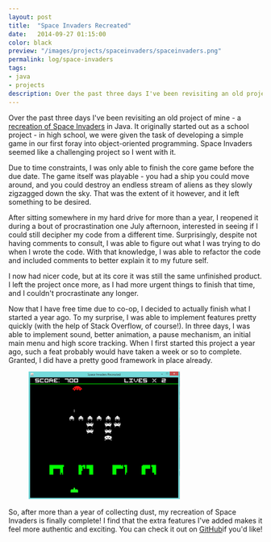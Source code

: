 ```yaml
---
layout: post
title:  "Space Invaders Recreated"
date:   2014-09-27 01:15:00
color: black
preview: "/images/projects/spaceinvaders/spaceinvaders.png"
permalink: log/space-invaders
tags:
- java
- projects
description: Over the past three days I've been revisiting an old project of mine - a recreation of Space Invaders in Java.
---
```


Over the past three days I've been revisiting an old project of mine - a <a href="https://github.com/lloydtorres/space-invaders-recreated">recreation of Space Invaders</a> in Java. It originally started out as a school project - in high school, we were given the task of developing a simple game in our first foray into object-oriented programming. Space Invaders seemed like a challenging project so I went with it.

Due to time constraints, I was only able to finish the core game before the due date. The game itself was playable - you had a ship you could move around, and you could destroy an endless stream of aliens as they slowly zigzagged down the sky. That was the extent of it however, and it left something to be desired.

After sitting somewhere in my hard drive for more than a year, I reopened it during a bout of procrastination one July afternoon, interested in seeing if I could still decipher my code from a different time. Surprisingly, despite not having comments to consult, I was able to figure out what I was trying to do when I wrote the code. With that knowledge, I was able to refactor the code and included comments to better explain it to my future self.

I now had nicer code, but at its core it was still the same unfinished product. I left the project once more, as I had more urgent things to finish that time, and I couldn't procrastinate any longer.

Now that I have free time due to co-op, I decided to actually finish what I started a year ago. To my surprise, I was able to implement features pretty quickly (with the help of Stack Overflow, of course!). In three days, I was able to implement sound, better animation, a pause mechanism, an initial main menu and high score tracking. When I first started this project a year ago, such a feat probably would have taken a week or so to complete. Granted, I did have a pretty good framework in place already.

<figure>
    <img src="/images/projects/spaceinvaders/spaceinvaders.png" width="300px" title="Space Invaders Recreated" alt="Space Invaders Recreated"/>
</figure>

So, after more than a year of collecting dust, my recreation of Space Invaders is finally complete! I find that the extra features I've added makes it feel more authentic and exciting. You can check it out on [GitHub](https://github.com/lloydtorres/space-invaders-recreated)if you'd like!
